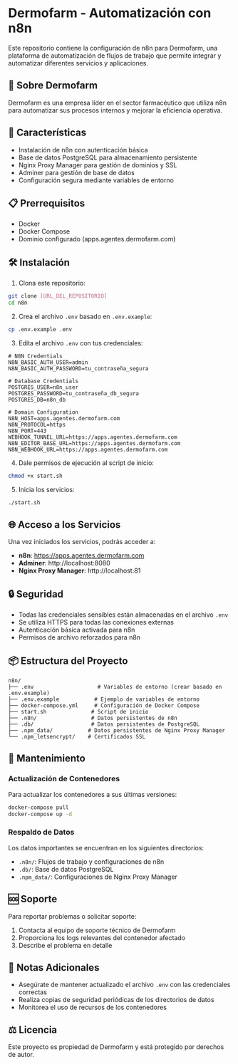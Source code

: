 # Dermofarm - Automatización con n8n

Este repositorio contiene la configuración de n8n para Dermofarm, una plataforma de automatización de flujos de trabajo que permite integrar y automatizar diferentes servicios y aplicaciones.

## 🏢 Sobre Dermofarm

Dermofarm es una empresa líder en el sector farmacéutico que utiliza n8n para automatizar sus procesos internos y mejorar la eficiencia operativa.

## 🚀 Características

- Instalación de n8n con autenticación básica
- Base de datos PostgreSQL para almacenamiento persistente
- Nginx Proxy Manager para gestión de dominios y SSL
- Adminer para gestión de base de datos
- Configuración segura mediante variables de entorno

## 📋 Prerrequisitos

- Docker
- Docker Compose
- Dominio configurado (apps.agentes.dermofarm.com)

## 🛠️ Instalación

1. Clona este repositorio:

```bash
git clone [URL_DEL_REPOSITORIO]
cd n8n
```

2. Crea el archivo `.env` basado en `.env.example`:

```bash
cp .env.example .env
```

3. Edita el archivo `.env` con tus credenciales:

```env
# N8N Credentials
N8N_BASIC_AUTH_USER=admin
N8N_BASIC_AUTH_PASSWORD=tu_contraseña_segura

# Database Credentials
POSTGRES_USER=n8n_user
POSTGRES_PASSWORD=tu_contraseña_db_segura
POSTGRES_DB=n8n_db

# Domain Configuration
N8N_HOST=apps.agentes.dermofarm.com
N8N_PROTOCOL=https
N8N_PORT=443
WEBHOOK_TUNNEL_URL=https://apps.agentes.dermofarm.com
N8N_EDITOR_BASE_URL=https://apps.agentes.dermofarm.com
N8N_WEBHOOK_URL=https://apps.agentes.dermofarm.com
```

4. Dale permisos de ejecución al script de inicio:

```bash
chmod +x start.sh
```

5. Inicia los servicios:

```bash
./start.sh
```

## 🌐 Acceso a los Servicios

Una vez iniciados los servicios, podrás acceder a:

- **n8n**: https://apps.agentes.dermofarm.com
- **Adminer**: http://localhost:8080
- **Nginx Proxy Manager**: http://localhost:81

## 🔒 Seguridad

- Todas las credenciales sensibles están almacenadas en el archivo `.env`
- Se utiliza HTTPS para todas las conexiones externas
- Autenticación básica activada para n8n
- Permisos de archivo reforzados para n8n

## 📦 Estructura del Proyecto

```
n8n/
├── .env                    # Variables de entorno (crear basado en .env.example)
├── .env.example           # Ejemplo de variables de entorno
├── docker-compose.yml     # Configuración de Docker Compose
├── start.sh              # Script de inicio
├── .n8n/                 # Datos persistentes de n8n
├── .db/                  # Datos persistentes de PostgreSQL
├── .npm_data/           # Datos persistentes de Nginx Proxy Manager
└── .npm_letsencrypt/    # Certificados SSL
```

## 🔄 Mantenimiento

### Actualización de Contenedores

Para actualizar los contenedores a sus últimas versiones:

```bash
docker-compose pull
docker-compose up -d
```

### Respaldo de Datos

Los datos importantes se encuentran en los siguientes directorios:

- `.n8n/`: Flujos de trabajo y configuraciones de n8n
- `.db/`: Base de datos PostgreSQL
- `.npm_data/`: Configuraciones de Nginx Proxy Manager

## 🆘 Soporte

Para reportar problemas o solicitar soporte:

1. Contacta al equipo de soporte técnico de Dermofarm
2. Proporciona los logs relevantes del contenedor afectado
3. Describe el problema en detalle

## 📝 Notas Adicionales

- Asegúrate de mantener actualizado el archivo `.env` con las credenciales correctas
- Realiza copias de seguridad periódicas de los directorios de datos
- Monitorea el uso de recursos de los contenedores

## ⚖️ Licencia

Este proyecto es propiedad de Dermofarm y está protegido por derechos de autor.
